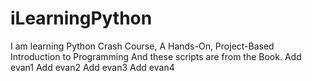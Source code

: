 # iLearningPython
I am learning Python Crash Course, A Hands-On, Project-Based Introduction to Programming
And these scripts are from the Book.
Add evan1
Add evan2
Add evan3
Add evan4